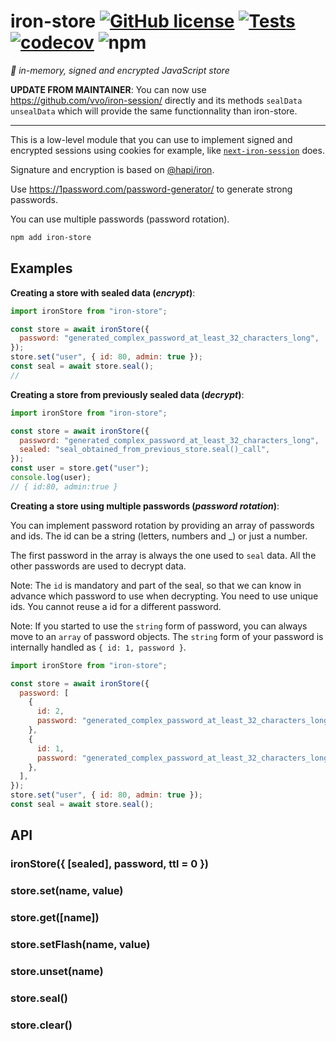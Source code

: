 # iron-store [![GitHub license](https://img.shields.io/github/license/vvo/iron-store?style=flat)](https://github.com/vvo/iron-store/blob/main/LICENSE) [![Tests](https://github.com/vvo/iron-store/workflows/CI/badge.svg)](https://github.com/vvo/iron-store/actions) [![codecov](https://codecov.io/gh/vvo/iron-store/branch/main/graph/badge.svg)](https://codecov.io/gh/vvo/iron-store) ![npm](https://img.shields.io/npm/v/iron-store)

_🧿 in-memory, signed and encrypted JavaScript store_

**UPDATE FROM MAINTAINER**: You can now use https://github.com/vvo/iron-session/ directly and its methods `sealData` `unsealData` which will provide the same functionnality than iron-store.

---

This is a low-level module that you can use to implement signed and encrypted sessions using cookies for example, like [`next-iron-session`](https://github.com/vvo/next-iron-session) does.

Signature and encryption is based on [@hapi/iron](https://hapi.dev/family/iron/).

Use https://1password.com/password-generator/ to generate strong passwords.

You can use multiple passwords (password rotation).

```bash
npm add iron-store
```

## Examples

**Creating a store with sealed data (_encrypt_)**:

```js
import ironStore from "iron-store";

const store = await ironStore({
  password: "generated_complex_password_at_least_32_characters_long",
});
store.set("user", { id: 80, admin: true });
const seal = await store.seal();
//
```

**Creating a store from previously sealed data (_decrypt_)**:

```js
import ironStore from "iron-store";

const store = await ironStore({
  password: "generated_complex_password_at_least_32_characters_long",
  sealed: "seal_obtained_from_previous_store.seal()_call",
});
const user = store.get("user");
console.log(user);
// { id:80, admin:true }
```

**Creating a store using multiple passwords (_password rotation_)**:

You can implement password rotation by providing an array of passwords and ids. The id can be a string (letters, numbers and \_) or just a number.

The first password in the array is always the one used to `seal` data. All the other passwords are used to decrypt data.

Note: The `id` is mandatory and part of the seal, so that we can know in advance which password to use when decrypting. You need to use unique ids. You cannot reuse a id for a different password.

Note: If you started to use the `string` form of password, you can always move to an `array` of password objects. The `string` form of your password is internally handled as `{ id: 1, password }`.

```js
import ironStore from "iron-store";

const store = await ironStore({
  password: [
    {
      id: 2,
      password: "generated_complex_password_at_least_32_characters_long",
    },
    {
      id: 1,
      password: "generated_complex_password_at_least_32_characters_long",
    },
  ],
});
store.set("user", { id: 80, admin: true });
const seal = await store.seal();
```

## API

### ironStore({ [sealed], password, ttl = 0 })

### store.set(name, value)

### store.get([name])

### store.setFlash(name, value)

### store.unset(name)

### store.seal()

### store.clear()
